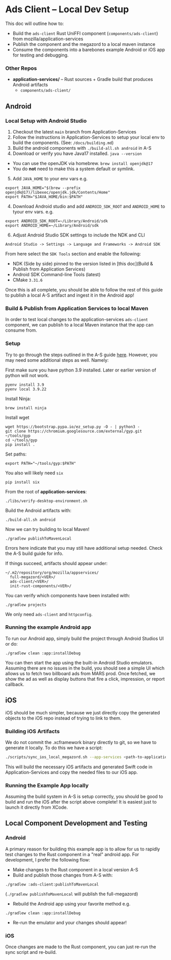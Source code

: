 # Ads Client – Local Dev Setup

This doc will outline how to:

* Build the `ads-client` Rust UniFFI component (`components/ads-client`) from mozilla/application-services
* Publish the component and the megazord to a local maven instance
* Consume the components into a barebones example Android or iOS app for testing and debugging.


### Other Repos

* **application-services/** – Rust sources + Gradle build that produces Android artifacts
  * `components/ads-client/`

## Android

### Local Setup with Android Studio

1. Checkout the latest `main` branch from Application-Services
2. Follow the instructions in Application-Services to setup your local env to build the components. (See: `/docs/building.md`)
3. Build the android components with `./build-all.sh android` in A-S
4. Download or verify you have Java17 installed. `java --version`
  * You can use the openJDK via homebrew. `brew install openjdk@17`
  * You do **not** need to make this a system default or symlink.

5. Add `JAVA_HOME` to your env vars
e.g.
```shell
export JAVA_HOME="$(brew --prefix openjdk@17)/libexec/openjdk.jdk/Contents/Home"
export PATH="$JAVA_HOME/bin:$PATH"
```
4. Download Android studio and add `ANDROID_SDK_ROOT` and `ANDROID_HOME` to tyour env vars.
e.g.
```shell
export ANDROID_SDK_ROOT=~/Library/Android/sdk
export ANDROID_HOME=~/Library/Android/sdk
```

6. Adjust Android Studio SDK settings to include the NDK and CLI

```
Android Studio -> Settings -> Language and Frameworks -> Android SDK
```

From here select the `SDK Tools` section and enable the following:

* NDK (Side by side) pinned to the version listed in [this doc](Build & Publish from Application Services)
* Android SDK Command-line Tools (latest)
* CMake `3.31.6`

Once this is all complete, you should be able to follow the rest of this guide to publish a local A-S artifact and ingest it in the Android app!

### Build & Publish from Application Services to local Maven

In order to test local changes to the application-services `ads-client` component, we can publish to a local Maven instance that the app can consume from.

### Setup

Try to go through the steps outlined in the A-S guide [here](https://github.com/mozilla/application-services/blob/main/docs/building.md#building-for-fenix). However, you may need some additional steps as well. Namely:

First make sure you have python 3.9 installed. Later or earlier version of python will not work.

```shell
pyenv install 3.9
pyenv local 3.9.22
```

Install Ninja:
```shell
brew install ninja
```

Install wget
```shell
wget https://bootstrap.pypa.io/ez_setup.py -O - | python3 -
git clone https://chromium.googlesource.com/external/gyp.git ~/tools/gyp
cd ~/tools/gyp
pip install .
```

Set paths:
```shell
export PATH="~/tools/gyp:$PATH"
```

You also will likely need `six`

```shell
pip install six
```

From the root of **application-services**:

```shell
./libs/verify-desktop-environment.sh
```


Build the Android artifacts with:
```shell
./build-all.sh android
```


Now we can try building to local Maven!
```shell
./gradlew publishToMavenLocal
```

Errors here indicate that you may still have additional setup needed. Check the A-S build guide for info.

If things succeed, artifacts should appear under:

```shell
~/.m2/repository/org/mozilla/appservices/
  full-megazord/<VER>/
  ads-client/<VER>/
  init-rust-components/<VER>/
```

You can verify which components have been installed with:

```shell
./gradlew projects
```

We only need `ads-client` and `httpconfig`.

### Running the example Android app

To run our Android app, simply build the project through Android Studios UI or do:

```shell
./gradlew clean :app:installDebug
```

You can then start the app using the built-in Android Studio emulators. Assuming there are no issues in the build, you should see a simple UI which allows us to fetch two billboard ads from MARS prod. Once fetched, we show the ad as well as display buttons that fire a click, impression, or report callback.

## iOS

iOS should be much simpler, because we just directly copy the generated objects to the iOS repo instead of trying to link to them.

### Building iOS Artifacts

We do not commit the .xcframework binary directly to git, so we have to generate it locally. To do this we have a script:

```sh
./scripts/sync_ios_local_megazord.sh --app-services <path-to-application-services> -mobile-examples <path-to-ads-client-mobile-examples>
```

This will build the necessary iOS artifacts and generated Swift code in Application-Services and copy the needed files to our iOS app.

### Running the Example App locally

Assuming the build system in A-S is setup correctly, you should be good to build and run the iOS after the script above complete! It is easiest just to launch it directly from XCode.

## Local Component Development and Testing

### Android

A primary reason for building this example app is to allow for us to rapidly test changes to the Rust component in a "real" android app. For development, I prefer the following flow:

* Make changes to the Rust component in a local version A-S
* Build and publish those changes from A-S with:
```shell
./gradlew :ads-client:publishToMavenLocal
```

(`./gradlew publishToMavenLocal` will publish the full-megazord)
* Rebuild the Android app using your favorite method e.g.

```shell
./gradlew clean :app:installDebug
```

* Re-run the emulator and your changes should appear!


### iOS

Once changes are made to the Rust component, you can just re-run the sync script and re-build.
